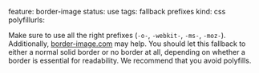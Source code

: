 feature: border-image
status: use
tags: fallback prefixes
kind: css
polyfillurls:

Make sure to use all the right prefixes (`-o-`, `-webkit-`, `-ms-`, `-moz-`). Additionally, [border-image.com](http://border-image.com/) may help. You should let this fallback to either a normal solid border or no border at all, depending on whether a border is essential for readability. We recommend that you avoid polyfills. 
